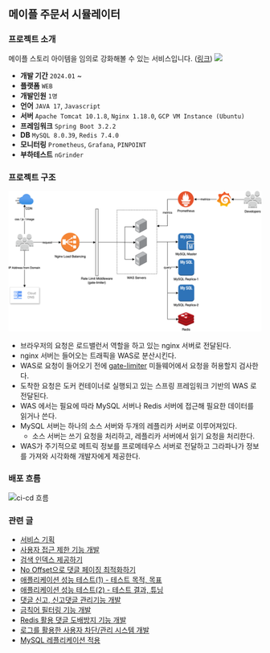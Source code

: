 ## 메이플 주문서 시뮬레이터

### 프로젝트 소개

메이플 스토리 아이템을 임의로 강화해볼 수 있는 서비스입니다. ([링크](https://gongnomok.site/))
<img src="./img/gongnomok.gif">

- **개발 기간** `2024.01` ~ 
- **플랫폼** `WEB`
- **개발인원** `1명`
- **언어** `JAVA 17`, `Javascript`
- **서버** `Apache Tomcat 10.1.8`, `Nginx 1.18.0`, `GCP VM Instance (Ubuntu)`
- **프레임워크** `Spring Boot 3.2.2`
- **DB** `MySQL 8.0.39`, `Redis 7.4.0`
- **모니터링** `Prometheus`, `Grafana`, `PINPOINT`
- **부하테스트** `nGrinder`

### 프로젝트 구조
<!-- ![프로젝트 구조](https://github.com/user-attachments/assets/eebc6a3a-2200-4287-a687-3885e578cfa9) -->
![](./img/메이플%20주문서%20시뮬레이터%20아키텍쳐.png)

- 브라우저의 요청은 로드밸런서 역할을 하고 있는 nginx 서버로 전달된다. 
- nginx 서버는 들어오는 트래픽을 WAS로 분산시킨다. 
- WAS로 요청이 들어오기 전에 [gate-limiter](https://github.com/sapiensXXV/gate-limiter) 미들웨어에서 요청을 허용할지 검사한다.
- 도착한 요청은 도커 컨테이너로 실행되고 있는 스프링 프레임워크 기반의 WAS 로 전달된다.
- WAS 에서는 필요에 따라 MySQL 서버나 Redis 서버에 접근해 필요한 데이터를 읽거나 쓴다.
- MySQL 서버는 하나의 소스 서버와 두개의 레플리카 서버로 이루어져있다.
	- 소스 서버는 쓰기 요청을 처리하고, 레플리카 서버에서 읽기 요청을 처리한다.
- WAS가 주기적으로 메트릭 정보를 프로메테우스 서버로 전달하고 그라파나가 정보를 가져와 시각화해 개발자에게 제공한다.

### 배포 흐름
![ci-cd 흐름](https://github.com/user-attachments/assets/b6a370df-a674-4f29-bcba-e74f295c3ed3)


### 관련 글
- [서비스 기획](https://sapiensxxv.github.io/posts/%EB%A9%94%EC%9D%B4%ED%94%8C-%EC%A3%BC%EB%AC%B8%EC%84%9C-%EC%8B%9C%EB%AE%AC%EB%A0%88%EC%9D%B4%ED%84%B0-%EA%B0%9C%EB%B0%9C%EA%B8%B0/)
- [사용자 접근 제한 기능 개발](https://sapiensxxv.github.io/posts/%EC%82%AC%EC%9A%A9%EC%9E%90-%EA%B6%8C%ED%95%9C-%EC%A0%9C%ED%95%9C%EA%B8%B0%EB%8A%A5-%EA%B0%9C%EB%B0%9C%ED%95%98%EA%B8%B0/)
- [검색 인덱스 제공하기](https://sapiensxxv.github.io/posts/%EC%95%84%EC%9D%B4%ED%85%9C-%EA%B2%80%EC%83%89-%EC%9D%B8%EB%8D%B1%EC%8A%A4-%EC%A0%9C%EA%B3%B5%ED%95%98%EA%B8%B0/)
- [No Offset으로 댓글 페이징 최적화하기](https://sapiensxxv.github.io/posts/No-Offset-%EC%BF%BC%EB%A6%AC%EB%A1%9C-%EB%8C%93%EA%B8%80-%ED%8E%98%EC%9D%B4%EC%A7%95-%EC%B5%9C%EC%A0%81%ED%99%94-%ED%95%98%EA%B8%B0/)
- [애플리케이션 성능 테스트(1) - 테스트 목적, 목표](https://sapiensxxv.github.io/posts/%EC%95%A0%ED%94%8C%EB%A6%AC%EC%BC%80%EC%9D%B4%EC%85%98-%EC%84%B1%EB%8A%A5-%ED%85%8C%EC%8A%A4%ED%8A%B8-(1)/)
- [애플리케이션 성능 테스트(2) - 테스트 결과, 튜닝](https://sapiensxxv.github.io/posts/%EC%95%A0%ED%94%8C%EB%A6%AC%EC%BC%80%EC%9D%B4%EC%85%98-%EC%84%B1%EB%8A%A5-%ED%85%8C%EC%8A%A4%ED%8A%B8-(2)/)
- [댓글 신고, 신고댓글 관리기능 개발](https://sapiensxxv.github.io/posts/%EB%8C%93%EA%B8%80%EA%B4%80%EB%A6%AC-%EA%B8%B0%EB%8A%A5-%EC%97%85%EB%8D%B0%EC%9D%B4%ED%8A%B8/)
- [금칙어 필터링 기능 개발](https://sapiensxxv.github.io/posts/%EA%B8%88%EC%B9%99%EC%96%B4-%ED%95%84%ED%84%B0%EB%A7%81-%EA%B0%9C%EB%B0%9C/)
- [Redis 활용 댓글 도배방지 기능 개발](https://sapiensxxv.github.io/posts/Redis%EB%A5%BC-%EC%82%AC%EC%9A%A9%ED%95%9C-%EC%84%B1%EB%8A%A5%EA%B0%9C%EC%84%A0/)
- [로그를 활용한 사용자 차단/관리 시스템 개발](https://sapiensxxv.github.io/posts/%EB%A1%9C%EA%B7%B8-%EA%B4%80%EB%A6%AC-%EC%8B%9C%EC%8A%A4%ED%85%9C%EA%B0%9C%EB%B0%9C-%EB%8D%B0%EC%9D%B4%ED%84%B0%EB%B2%A0%EC%9D%B4%EC%8A%A4-%EC%A0%80%EC%9E%A5%EB%B6%80%ED%84%B0-%ED%99%94%EB%A9%B4-%EC%B6%9C%EB%A0%A5%EA%B9%8C%EC%A7%80/)
- [MySQL 레플리케이션 적용](https://sapiensxxv.github.io/posts/MySQL-%EB%A0%88%ED%94%8C%EB%A6%AC%EC%B9%B4-%EC%84%9C%EB%B2%84-%EA%B5%AC%EC%B6%95%ED%95%98%EA%B3%A0-%EC%8A%A4%ED%94%84%EB%A7%81-%EB%B6%80%ED%8A%B8%EC%97%90-%EC%A0%81%EC%9A%A9%ED%95%98%EA%B8%B0/)